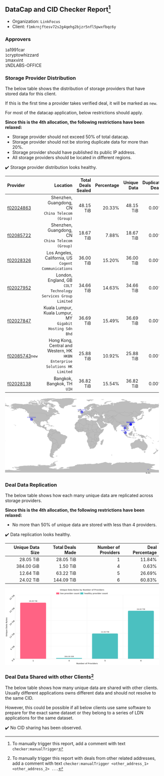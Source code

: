 ## DataCap and CID Checker Report[^1]
 - Organization: `LinkFocus`
 - Client: `f1mkrnjftesv72s2g4qehg2bjzr5nfl5pwxfbqc6y`
### Approvers
`1`a1991car<br/>`1`cryptowhizzard<br/>`1`maxvint<br/>`1`NDLABS-OFFICE

### Storage Provider Distribution
The below table shows the distribution of storage providers that have stored data for this client.

If this is the first time a provider takes verified deal, it will be marked as `new`.

For most of the datacap application, below restrictions should apply.

**Since this is the 4th allocation, the following restrictions have been relaxed:**
 - Storage provider should not exceed 50% of total datacap.
 - Storage provider should not be storing duplicate data for more than 20%.
 - Storage provider should have published its public IP address.
 - All storage providers should be located in different regions.

✔️ Storage provider distribution looks healthy.

| Provider                                                    |                                                                      Location | Total Deals Sealed | Percentage | Unique Data | Duplicate Deals |
| :---------------------------------------------------------- | ----------------------------------------------------------------------------: | -----------------: | ---------: | ----------: | --------------: |
| [f02024863](https://filfox.info/en/address/f02024863)       |                           Shenzhen, Guangdong, CN<br/>`China Telecom (Group)` |          48.15 TiB |     20.33% |   48.15 TiB |           0.00% |
| [f02085722](https://filfox.info/en/address/f02085722)       |                           Shenzhen, Guangdong, CN<br/>`China Telecom (Group)` |          18.67 TiB |      7.88% |   18.67 TiB |           0.00% |
| [f02028326](https://filfox.info/en/address/f02028326)       |                       Los Angeles, California, US<br/>`Cogent Communications` |          36.00 TiB |     15.20% |   36.00 TiB |           0.00% |
| [f02027952](https://filfox.info/en/address/f02027952)       |              London, England, GB<br/>`COLT Technology Services Group Limited` |          34.66 TiB |     14.63% |   34.66 TiB |           0.00% |
| [f02027847](https://filfox.info/en/address/f02027847)       |                  Kuala Lumpur, Kuala Lumpur, MY<br/>`Gigabit Hosting Sdn Bhd` |          36.69 TiB |     15.49% |   36.69 TiB |           0.00% |
| [f02085743](https://filfox.info/en/address/f02085743)`new`  | Hong Kong, Central and Western, HK<br/>`HKBN Enterprise Solutions HK Limited` |          25.88 TiB |     10.92% |   25.88 TiB |           0.00% |
| [f02028138](https://filfox.info/en/address/f02028138)       |                                                Bangkok, Bangkok, TH<br/>`UIH` |          36.82 TiB |     15.54% |   36.82 TiB |           0.00% |

<img src="https://raw.githubusercontent.com/data-preservation-programs/filplus-checker-assets/main/filecoin-project/filecoin-plus-large-datasets/issues/1171/1680684020501.png"/>

### Deal Data Replication
The below table shows how each many unique data are replicated across storage providers.


**Since this is the 4th allocation, the following restrictions have been relaxed:**
- No more than 50% of unique data are stored with less than 4 providers.

✔️ Data replication looks healthy.

| Unique Data Size | Total Deals Made | Number of Providers | Deal Percentage |
| ---------------: | ---------------: | ------------------: | --------------: |
|        28.05 TiB |        28.05 TiB |                   1 |          11.84% |
|       384.00 GiB |         1.50 TiB |                   4 |           0.63% |
|        12.64 TiB |        63.22 TiB |                   5 |          26.69% |
|        24.02 TiB |       144.09 TiB |                   6 |          60.83% |

<img src="https://raw.githubusercontent.com/data-preservation-programs/filplus-checker-assets/main/filecoin-project/filecoin-plus-large-datasets/issues/1171/1680684021293.png"/>

### Deal Data Shared with other Clients[^3]
The below table shows how many unique data are shared with other clients.
Usually different applications owns different data and should not resolve to the same CID.

However, this could be possible if all below clients use same software to prepare for the exact same dataset or they belong to a series of LDN applications for the same dataset.

✔️ No CID sharing has been observed.

[^1]: To manually trigger this report, add a comment with text `checker:manualTrigger`

[^2]: Deals from those addresses are combined into this report as they are specified with `checker:manualTrigger`

[^3]: To manually trigger this report with deals from other related addresses, add a comment with text `checker:manualTrigger <other_address_1> <other_address_2> ...`
